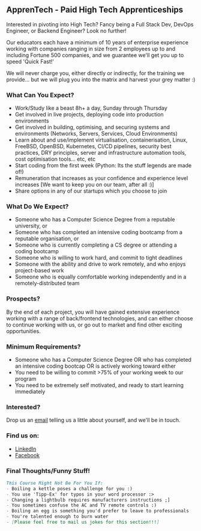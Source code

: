 ## ApprenTech - Paid High Tech Apprenticeships

Interested in pivoting into High Tech? Fancy being a Full Stack Dev, DevOps Engineer, or Backend Engineer? Look no further!

Our educators each have a minimum of 10 years of enterprise experience working with companies ranging in size from 2 employees up to and including Fortune 500 companies, and we guarantee we'll get you up to speed 'Quick Fast!'

We will never charge you, either directly or indirectly, for the training we provide... but we will plug you into the matrix and harvest your grey matter :)



### What Can You Expect?

* Work/Study like a beast 8h+ a day, Sunday through Thursday
* Get involved in live projects, deploying code into production environments
* Get involved in building, optimising, and securing systems and environments (Networks, Servers, Services, Cloud Environments)
* Learn about and use/implement virtualisation, containerisation, Linux, FreeBSD, OpenBSD, Kubernetes, CI/CD pipelines, security best practices, DRY principles, server and infrastructure automation tools, cost optimisation tools... etc, etc
* Start coding from the first week (Python: Its the stuff legends are made of!)
* Remuneration that increases as your confidence and experience level increases [We want to keep you on our team, after all :)]
* Share options in any of our startups which you choose to join


### What Do We Expect?

* Someone who has a Computer Science Degree from a reputable university, or
* Someone who has completed an intensive coding bootcamp from a reputable organisation, or
* Someone who is currently completing a CS degree or attending a coding bootcamp
* Someone who is willing to work hard, and commit to tight deadlines
* Someone with the ability and drive to work remotely, and who enjoys project-based work
* Someone who is equally comfortable working independently and in a remotely-distributed team


### Prospects?

By the end of each project, you will have gained extensive experience working with a range of back/frontend technologies, and can either choose to continue working with us, or go out to market and find other exciting opportunities.


### Minimum Requirements?

* Someone who has a Computer Science Degree OR who has completed an intensive coding bootcap OR is actively working toward either
* You need to be willing to commit >75% of your working week to our program
* You need to be extremely self motivated, and ready to start learning immediately



### Interested?

Drop us an [email](mailto:hello@apprentech.io) telling us a little about yourself, and we'll be in touch.



### Find us on:

* [LinkedIn](https://www.linkedin.com/company/apprentech)
* [Facebook](https://www.facebook.com/apprentech)



### Final Thoughts/Funny Stuff!

```markdown
This Course Might Not Be For You If:
- Boiling a kettle poses a challenge for you :)
- You use 'Tipp-Ex' for typos in your word processor :>
- Changing a lightbulb requires manufacturers instructions ;]
- You sometimes confuse the AC and TV remote controls :)
- Boiling an egg is something you'd prefer to leave to professionals
- You're talented enough to burn water
- [Please feel free to mail us jokes for this section!!!]
```
